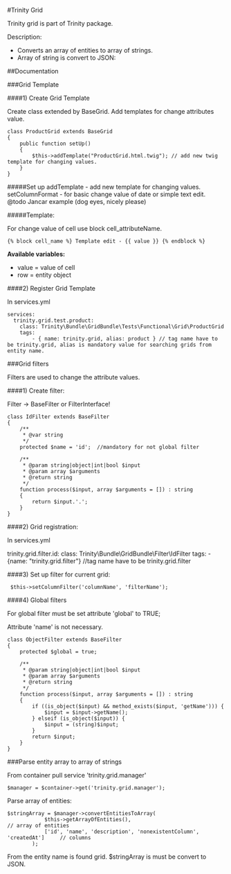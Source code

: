 #Trinity Grid

Trinity grid is part of Trinity package. 

Description:

* Converts an array of entities to array of strings.
* Array of string is convert to JSON:


##Documentation

###Grid Template

####1) Create Grid Template

Create class extended by BaseGrid. Add templates for change attributes value.

    class ProductGrid extends BaseGrid
    {
        public function setUp()
        {
            $this->addTemplate("ProductGrid.html.twig"); // add new twig template for changing values.
        }
    }
    
    
#####Set up
    addTemplate     - add new template for changing values. 
    setColumnFormat - for basic change value of date or simple text edit. @todo Jancar example (dog eyes, nicely please)
    
#####Template:
    
For change value of cell use block cell_attributeName.

    {% block cell_name %} Template edit - {{ value }} {% endblock %}
    
<b>Available variables:</b>
- value = value of cell
- row = entity object
    
    
####2) Register Grid Template

In services.yml

    services:
      trinity.grid.test.product:
        class: Trinity\Bundle\GridBundle\Tests\Functional\Grid\ProductGrid
        tags:
            - { name: trinity.grid, alias: product } // tag name have to be trinity.grid, alias is mandatory value for searching grids from entity name.


###Grid filters

Filters are used to change the attribute values.

####1) Create filter:

Filter -> BaseFilter or FilterInterface!

    class IdFilter extends BaseFilter
    {
        /**
         * @var string
         */
        protected $name = 'id';  //mandatory for not global filter

        /**
         * @param string|object|int|bool $input
         * @param array $arguments
         * @return string
         */
        function process($input, array $arguments = []) : string
        {
            return $input.'.';
        }
    }
    
####2) Grid registration:

In services.yml

  trinity.grid.filter.id:
      class: Trinity\Bundle\GridBundle\Filter\IdFilter
      tags:
        - {name: "trinity.grid.filter"} //tag name have to be trinity.grid.filter
    
####3) Set up filter for current grid:
    
     $this->setColumnFilter('columnName', 'filterName');


####4) Global filters

For global filter must be set attribute 'global' to TRUE;

Attribute 'name' is not necessary.


    class ObjectFilter extends BaseFilter
    {
        protected $global = true;
     
        /**
         * @param string|object|int|bool $input
         * @param array $arguments
         * @return string
         */
        function process($input, array $arguments = []) : string
        {
            if ((is_object($input) && method_exists($input, 'getName'))) {
                $input = $input->getName();
            } elseif (is_object($input)) {
                $input = (string)$input;
            }
            return $input;
        }
    }

###Parse entity array to array of strings

From container pull service 'trinity.grid.manager'

    $manager = $container->get('trinity.grid.manager');
    
Parse array of entities:
    
    $stringArray = $manager->convertEntitiesToArray(
                $this->getArrayOfEntities(),                                        // array of entities
                ['id', 'name', 'description', 'nonexistentColumn', 'createdAt']     // columns
            );
            
From the entity name is found grid. $stringArray is must be convert to JSON.            